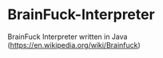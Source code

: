 # BrainFuck-Interpreter
BrainFuck Interpreter written in Java (https://en.wikipedia.org/wiki/Brainfuck)
